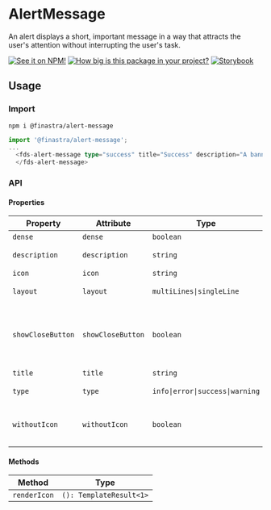 # AlertMessage

An alert displays a short, important message in a way that attracts the user's attention without interrupting the user's task.

[![See it on NPM!](https://img.shields.io/npm/v/@finastra/alert-message?style=for-the-badge)](https://www.npmjs.com/package/@finastra/alert-message)
[![How big is this package in your project?](https://img.shields.io/bundlephobia/minzip/@finastra/alert-message?style=for-the-badge)](https://bundlephobia.com/result?p=@finastra/alert-message')
[![Storybook](https://shields.io/badge/-Play%20with%20this%20web%20component-2a0481?logo=storybook&style=for-the-badge)](https://finastra.github.io/finastra-design-system/?path=/story/components-alert-message--default)

## Usage

### Import

```
npm i @finastra/alert-message
```

```ts
import '@finastra/alert-message';
...
  <fds-alert-message type="success" title="Success" description="A banner displays an important, succinct message, and provides actions for users to address or dismiss the banner.">
  </fds-alert-message>
```

### API

<!-- DOC -->

#### Properties

| Property          | Attribute         | Type                            | Default      | Description                                            |
| ----------------- | ----------------- | ------------------------------- | ------------ | ------------------------------------------------------ |
| `dense`           | `dense`           | `boolean`                       | false        | dense .                                                |
| `description`     | `description`     | `string`                        | ""           | Alert description.                                     |
| `icon`            | `icon`            | `string`                        | ""           | Alert Icon.                                            |
| `layout`          | `layout`          | `multiLines\|singleLine`        | "multiLines" | Define the layout type                                 |
| `showCloseButton` | `showCloseButton` | `boolean`                       | false        | Display the close button to dismiss the alert message. |
| `title`           | `title`           | `string`                        | ""           | Alert title.                                           |
| `type`            | `type`            | `info\|error\|success\|warning` | "success"    | Define the alert type                                  |
| `withoutIcon`     | `withoutIcon`     | `boolean`                       | false        | Remove the Icon from the alert message.                |

#### Methods

| Method       | Type                    |
| ------------ | ----------------------- |
| `renderIcon` | `(): TemplateResult<1>` |

<!-- /DOC -->
